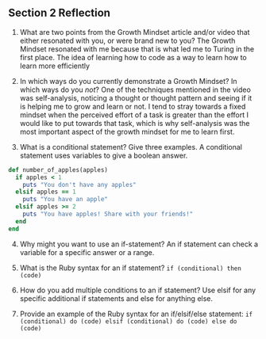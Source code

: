 ## Section 2 Reflection

1. What are two points from the Growth Mindset article and/or video that either resonated with you, or were brand new to you?
The Growth Mindset resonated with me because that is what led me to Turing in the first place. The idea of learning how to code as a way to learn how to learn more efficiently

2. In which ways do you currently demonstrate a Growth Mindset? In which ways do you _not_?
One of the techniques mentioned in the video was self-analysis, noticing a thought or thought pattern and seeing if it is helping me to grow and learn or not. I tend to stray towards a fixed mindset when the perceived effort of a task is greater than the effort I would like to put towards that task, which is why self-analysis was the most important aspect of the growth mindset for me to learn first.

3. What is a conditional statement? Give three examples.
A conditional statement uses variables to give a boolean answer.
```ruby
def number_of_apples(apples)
  if apples < 1
    puts "You don't have any apples"
  elsif apples == 1
    puts "You have an apple"
  elsif apples >= 2
    puts "You have apples! Share with your friends!"
  end
end
```
4. Why might you want to use an if-statement?
An if statement can check a variable for a specific answer or a range.

5. What is the Ruby syntax for an if statement?
`if (conditional) then (code)`

6. How do you add multiple conditions to an if statement?
Use elsif for any specific additional if statements and else for anything else.

7. Provide an example of the Ruby syntax for an if/elsif/else statement:
`if (conditional) do (code)
elsif (conditional) do (code)
else do (code)`
